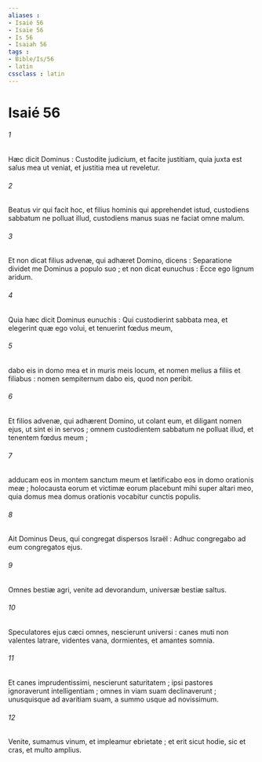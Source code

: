 ```yaml
---
aliases : 
- Isaié 56
- Isaïe 56
- Is 56
- Isaiah 56
tags : 
- Bible/Is/56
- latin
cssclass : latin
---
```


# Isaié 56

###### 1
Hæc dicit Dominus : Custodite judicium, et facite justitiam, quia juxta est salus mea ut veniat, et justitia mea ut reveletur.
###### 2
Beatus vir qui facit hoc, et filius hominis qui apprehendet istud, custodiens sabbatum ne polluat illud, custodiens manus suas ne faciat omne malum.
###### 3
Et non dicat filius advenæ, qui adhæret Domino, dicens : Separatione dividet me Dominus a populo suo ; et non dicat eunuchus : Ecce ego lignum aridum.
###### 4
Quia hæc dicit Dominus eunuchis : Qui custodierint sabbata mea, et elegerint quæ ego volui, et tenuerint fœdus meum,
###### 5
dabo eis in domo mea et in muris meis locum, et nomen melius a filiis et filiabus : nomen sempiternum dabo eis, quod non peribit.
###### 6
Et filios advenæ, qui adhærent Domino, ut colant eum, et diligant nomen ejus, ut sint ei in servos ; omnem custodientem sabbatum ne polluat illud, et tenentem fœdus meum ;
###### 7
adducam eos in montem sanctum meum et lætificabo eos in domo orationis meæ ; holocausta eorum et victimæ eorum placebunt mihi super altari meo, quia domus mea domus orationis vocabitur cunctis populis.
###### 8
Ait Dominus Deus, qui congregat dispersos Israël : Adhuc congregabo ad eum congregatos ejus.
###### 9
Omnes bestiæ agri, venite ad devorandum, universæ bestiæ saltus.
###### 10
Speculatores ejus cæci omnes, nescierunt universi : canes muti non valentes latrare, videntes vana, dormientes, et amantes somnia.
###### 11
Et canes imprudentissimi, nescierunt saturitatem ; ipsi pastores ignoraverunt intelligentiam ; omnes in viam suam declinaverunt ; unusquisque ad avaritiam suam, a summo usque ad novissimum.
###### 12
Venite, sumamus vinum, et impleamur ebrietate ; et erit sicut hodie, sic et cras, et multo amplius.
